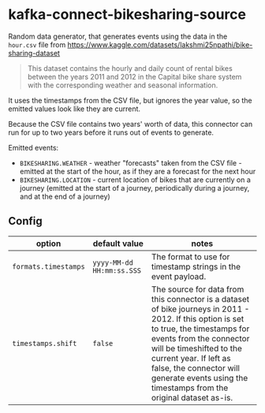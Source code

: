 # kafka-connect-bikesharing-source

Random data generator, that generates events using the data in the `hour.csv` file from https://www.kaggle.com/datasets/lakshmi25npathi/bike-sharing-dataset

> This dataset contains the hourly and daily count of rental bikes between the years 2011 and 2012 in the Capital bike share system with the corresponding weather and seasonal information.

It uses the timestamps from the CSV file, but ignores the year value, so the emitted values look like they are current.

Because the CSV file contains two years' worth of data, this connector can run for up to two years before it runs out of events to generate.

Emitted events:
- `BIKESHARING.WEATHER` - weather "forecasts" taken from the CSV file - emitted at the start of the hour, as if they are a forecast for the next hour
- `BIKESHARING.LOCATION` - current location of bikes that are currently on a journey (emitted at the start of a journey, periodically during a journey, and at the end of a journey)

## Config

| **option**           | **default value**         | **notes** |
| -------------------- | ------------------------- | --------- |
| `formats.timestamps` | `yyyy-MM-dd HH:mm:ss.SSS` | The format to use for timestamp strings in the event payload. |
| `timestamps.shift`   | `false`                   | The source for data from this connector is a dataset of bike journeys in 2011 - 2012. If this option is set to true, the timestamps for events from the connector will be timeshifted to the current year. If left as false, the connector will generate events using the timestamps from the original dataset as-is. |
